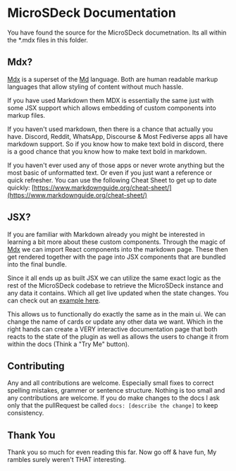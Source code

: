 # MicroSDeck Documentation

You have found the source for the MicroSDeck documetnation. Its all within the *.mdx files in this folder.

## Mdx?

[Mdx](https://mdxjs.com) is a superset of the [Md](https://www.markdownguide.org/) language. Both are human readable markup languages that allow styling of content without much hassle.

If you have used Markdown them MDX is essentially the same just with some JSX support which allows embedding of custom components into markup files.

If you haven't used markdown, then there is a chance that actually you have. Discord, Reddit, WhatsApp, Discourse & Most Fediverse apps all have markdown support. So if you know how to make text bold in discord, there is a good chance that you know how to make text bold in markdown.

If you haven't ever used any of those apps or never wrote anything but the most basic of unformatted text. Or even if you just want a reference or quick refresher. You can use the following Cheat Sheet to get up to date quickly:
[https://www.markdownguide.org/cheat-sheet/](https://www.markdownguide.org/cheat-sheet/)

## JSX?

If you are familiar with Markdown already you might be interested in learning a bit more about these custom components. Through the magic of [Mdx](https://mdxjs.com) we can import React components into the markdown page. These then get rendered together with the page into JSX components that are bundled into the final bundle. 

Since it all ends up as built JSX we can utilize the same exact logic as the rest of the MicroSDeck codebase to retrieve the MicroSDeck instance and any data it contains. Which all get live updated when the state changes. You can check out an [example here](./components/CurrentCard.tsx). 

This allows us to functionally do exactly the same as in the main ui. We can change the name of cards or update any other data we want. Which in the right hands can create a VERY interactive documentation page that both reacts to the state of the plugin as well as allows the users to change it from within the docs (Think a "Try Me" button).

## Contributing

Any and all contributions are welcome. Especially small fixes to correct spelling mistakes, grammer or sentence structure. Nothing is too small and any contributions are welcome. If you do make changes to the docs I ask only that the pullRequest be called `docs: [describe the change]` to keep consistency. 


## Thank You

Thank you so much for even reading this far. Now go off & have fun, My rambles surely weren't THAT interesting.